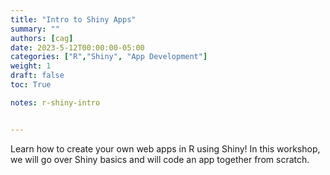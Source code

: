 ```yaml
---
title: "Intro to Shiny Apps"
summary: ""
authors: [cag]
date: 2023-5-12T00:00:00-05:00
categories: ["R","Shiny", "App Development"]
weight: 1
draft: false
toc: True

notes: r-shiny-intro


---
```

Learn how to create your own web apps in R using Shiny! In this workshop, we will go over Shiny basics and will code an app together from scratch. 